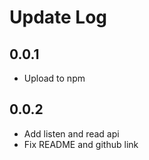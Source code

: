 # Update Log

## 0.0.1

- Upload to npm

## 0.0.2

- Add listen and read api
- Fix README and github link
